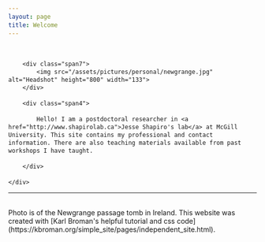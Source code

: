 ```yaml
---
layout: page
title: Welcome
---
```


<div class="container">
    <div class="row-fluid">
		<br/>

        <div class="span7">
        	<img src="/assets/pictures/personal/newgrange.jpg" alt="Headshot" height="800" width="133">
        </div>

        <div class="span4">

			Hello! I am a postdoctoral researcher in <a href="http://www.shapirolab.ca">Jesse Shapiro's lab</a> at McGill University. This site contains my professional and contact information. There are also teaching materials available from past workshops I have taught.

        </div>

    </div>

</div>



---

<br/>
Photo is of the Newgrange passage tomb in Ireland. This website was created with [Karl Broman's helpful tutorial and css code](https://kbroman.org/simple_site/pages/independent_site.html).
